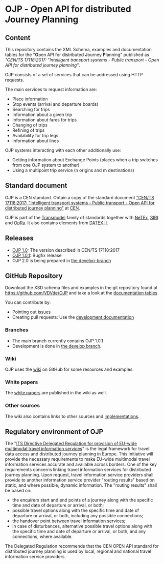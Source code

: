 
# OJP - *O*pen API for distributed *J*ourney *P*lanning

## Content
This repository contains the XML Schema, examples and documentation tables for the
"**O**pen API for distributed **J**ourney **P**lanning" published as
*"CEN/TS 17118:2017: "Intelligent transport systems - Public transport - Open API for distributed journey planning"*.

OJP consists of a set of services that can be addressed using HTTP requests.

The main services to request information are:
* Place information
* Stop events (arrival and departure boards)
* Searching for trips
* Information about a given trip
* Information about fares for trips
* Changing of trips
* Refining of trips
* Availability for trip legs
* Information about lines

OJP systems interacting with each other additionally use:
* Getting information about Exchange Points (places when a trip switches from one OJP system to another)
* Using a multipoint trip service (n origins and m destinations)

## Standard document
OJP is a CEN standard. Obtain a copy of the standard document
["CEN/TS 17118:2017: "Intelligent transport systems - Public transport - Open API for distributed journey planning"](https://standards.cen.eu/dyn/www/f?p=204:110:0::::FSP_PROJECT:62236&cs=1985DBD613F25D179FB65A73B0FDA4DB7)
at [CEN](https://www.cen.eu).

OJP is part of the [Transmodel](https://www.transmodel-cen.eu/) family of standards together with
[NeTEx](https://netex-cen.eu/), [SIRI](https://www.transmodel-cen.eu/siri-standard/) and
[OpRa](https://www.opra-cen.eu/). It also contains elements from [DATEX II](https://datex2.eu/).

## Releases
* [OJP 1.0](https://github.com/VDVde/OJP/releases/tag/v1.0): The version described in CEN/TS 17118:2017
* [OJP 1.0.1](https://github.com/VDVde/OJP/releases/tag/v1.0.1): Bugfix release
* OJP 2.0 is being prepared in [the develop-branch](https://github.com/VDVde/OJP/tree/develop)

## GitHub Repository
Download the XSD schema files and examples in the git repository found at https://github.com/VDVde/OJP
and take a look at the [documentation tables](https://vdvde.github.io/OJP/index.html).

You can contribute by:
* Pointing out [issues](https://github.com/VDVde/OJP/issues)
* Creating pull requests: Use the [development documentation](https://github.com/VDVde/OJP/wiki/WG:-:-Working-with-this-repository)

### Branches
* The main branch currently contains OJP 1.0.1
* Development is done in [the develop branch](https://github.com/VDVde/OJP/tree/develop).

### Wiki
OJP uses the [wiki](https://github.com/VDVde/OJP/wiki) on GitHub for some resources and examples.

### White papers
The [white papers](https://github.com/VDVde/OJP/wiki/Whitepapers-on-OJP) are published in the wiki as well.

### Other sources
The wiki also contains links to other sources and [implementations](https://github.com/VDVde/OJP/wiki/Implementations-and-Tests).

## Regulatory environment of OJP
The "[ITS Directive Delegated Regulation for provision of EU-wide multimodal travel information services](https://transport.ec.europa.eu/transport-themes/smart-mobility/road/its-directive-and-action-plan/multimodal-travel-information_en)"
is the legal framework for travel data access and distributed journey planning in Europe. This initiative
will provide the necessary requirements to make EU-wide multimodal travel information services accurate and
available across borders. One of the key requirements concerns linking travel information services for
distributed journey planning. Upon request, travel information service providers shall provide to another
information service provider "routing results" based on static, and where possible, dynamic information.
The "routing results" shall be based on:
* the enquirers start and end points of a journey along with the specific time and date of departure or
  arrival, or both;
* possible travel options along with the specific time and date of departure or arrival, or both, including
  any possible connections;
* the handover point between travel information services;
* in case of disturbances, alternative possible travel options along with the specific time and date of departure
  or arrival, or both, and any connections, where available.

The Delegated Regulation recommends that the CEN OPEN API standard for distributed journey planning is used
by local, regional and national travel information service providers.
